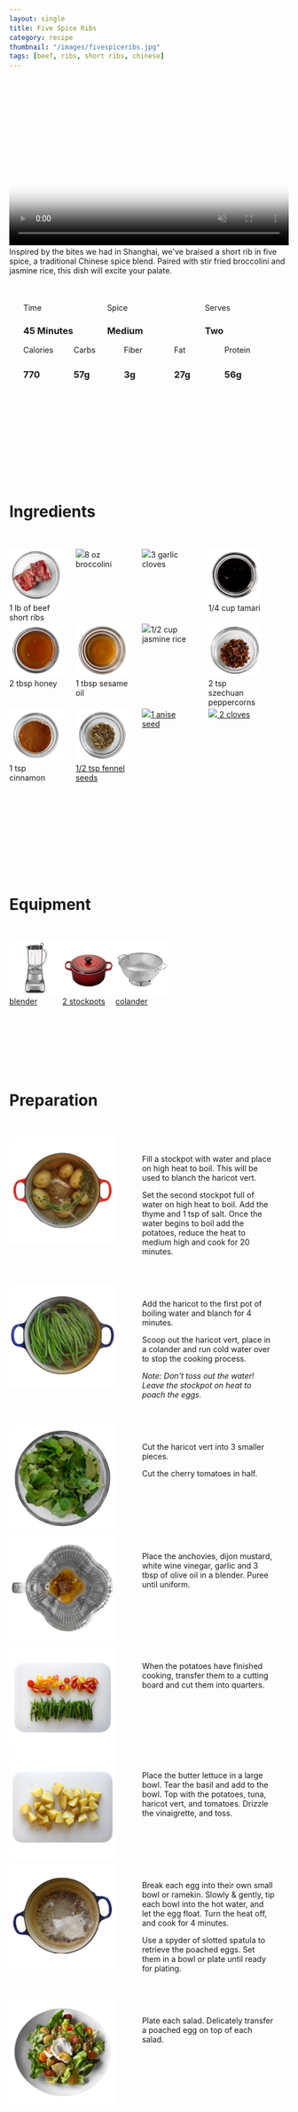 ```yaml
---
layout: single
title: Five Spice Ribs
category: recipe
thumbnail: "/images/fivespiceribs.jpg"
tags: [beef, ribs, short ribs, chinese]
---
```

<div id="spacer"></div>

<div id="backgroundvideo">
  <video width="100%" autoplay loop muted class="banner__video" poster="/images/fivespiceribs.jpg">
  <source src="/images/fivespiceribs.mp4" type="video/mp4"></video>
</div>

<div id="recipedescription">
Inspired by the bites we had in Shanghai, we've braised a short rib in five spice, a traditional Chinese spice blend. Paired with stir fried broccolini and jasmine rice, this dish will excite your palate.</div>

<div id="spacer"></div>

<div id= "recipedetails">
<div id= "time"> Time </div>
<div id= "spice"> Spice </div>
<div id= "serves"> Serves </div>
</div>

<div id= "recipedetails">
<div id= "time"><h3> 45 Minutes</h3> </div>
<div id= "spice"><h3> Medium </h3> </div>
<div id= "serves"><h3> Two </h3> </div>
</div>

<div id="spacer"></div>

<div id= "nutrition">
<div id="calories"> Calories </div>
<div id="carbs"> Carbs </div>
<div id="fiber"> Fiber </div>
<div id="fat"> Fat </div>
<div id="protein"> Protein </div>
</div>

<div id= "nutrition">
<div id="calories"><h3> 770 </h3> </div>
<div id="carbs"><h3> 57g</h3> </div>
<div id="fiber"><h3> 3g</h3> </div>
<div id="fat"><h3> 27g</h3> </div>
<div id="protein"><h3> 56g</h3> </div>
</div>

<div id= "ingredienthdr">
<h1>Ingredients</h1>
</div>

<div id="ingredients">
<div id="ingredientone"><img src="/images/shortribs.jpeg"/> 1 lb of beef short ribs </div>
<div id="ingredienttwo"><img src="/images/broccolini.jpeg"/>8 oz broccolini</div>
<div id="ingredienttwo"><img src="/images/3garlic.jpeg"/>3 garlic cloves</div>
<div id="ingredientfour"><img src="/images/tamari.jpeg"/>1/4 cup tamari</div>
</div>

<div id="ingredients">
<div id="ingredientone"><img src="/images/honey.jpeg"/>2 tbsp honey</div>
<div id="ingredienttwo"><img src="/images/sesameoil.jpeg"/>1 tbsp sesame oil</div>
<div id="ingredientthree"><img src="/images/jasminerice.jpeg"/>1/2 cup jasmine rice</div>
<div id="ingredientfour"><img src="/images/szechuanpeppercorn.jpeg"/>2 tsp szechuan peppercorns</div>
</div>

<div id="ingredients">
<div id="ingredientone"><img src="/images/groundcinnamon.jpeg"/>1 tsp cinnamon</div>
<div id="ingredienttwo"><a href=""><img src="/images/fennelseed.jpeg"/>1/2 tsp fennel seeds</a></div>
<div id="ingredientthree"><a href=""><img src="/images/anise.jpeg"/>1 anise seed</a></div>
<div id="ingredientfour"><a href=""><img src="/images/2cloves.jpeg"/> 2 cloves</a></div>
</div>

<div id= "equipmenthdr">
<h1>Equipment</h1>
</div>

<div id="equipment">
<div id="equipmentone"><a href=""><img src="/images/blender.jpeg"/>blender </a></div>
<div id="equipmentone"><a href=""><img src="/images/stockpot.jpeg"/>2 stockpots </a></div>
<div id="equipmentone"><a href=""><img src="/images/colander.jpeg"/>colander </a></div>
</div>

<div id="preparation">
<h1>Preparation</h1>
</div>

<div id="instruction">
<div id="image"><img src="/images/saladenicoise1.jpeg"/> </div>
<div id="step">Fill a stockpot with water and place on high heat to boil. This will be used to blanch the haricot vert.
<p>Set the second stockpot full of water on high heat to boil. Add the thyme and 1 tsp of salt. Once the water begins to boil add the potatoes, reduce the heat to medium high and cook for 20 minutes.</p></div>
</div>

<div id="instruction">
<div id="image"><img src="/images/saladenicoise2.jpeg"/> </div>
<div id="step">Add the haricot to the first pot of boiling water and blanch for 4 minutes.
<p>Scoop out the haricot vert, place in a colander and run cold water over to stop the cooking process. </p>
<p><i>Note: Don't toss out the water! Leave the stockpot on heat to poach the eggs.</i></p></div>
</div>

<div id="instruction">
<div id="image"><img src="/images/saladenicoise3.jpeg"/> </div>
<div id="step">Cut the haricot vert into 3 smaller pieces. 
<p>Cut the cherry tomatoes in half.</p></div>
</div>

<div id="instruction">
<div id="image"><img src="/images/saladenicoise4.jpeg"/> </div>
<div id="step">Place the anchovies, dijon mustard, white wine vinegar, garlic and 3 tbsp of olive oil in a blender. Puree until uniform. </div>
</div>

<div id="instruction">
<div id="image"><img src="/images/saladenicoise5.jpeg"/> </div>
<div id="step">When the potatoes have finished cooking, transfer them to a cutting board and cut them into quarters.</div>
</div>

<div id="instruction">
<div id="image"><img src="/images/saladenicoise6.jpeg"/> </div>
<div id="step">Place the butter lettuce in a large bowl. Tear the basil and add to the bowl. Top with the potatoes, tuna, haricot vert, and tomatoes. Drizzle the vinaigrette, and toss.</div>
</div>

<div id="instruction">
<div id="image"><img src="/images/saladenicoise7.jpeg"/> </div>
<div id="step">Break each egg into their own small bowl or ramekin. Slowly & gently, tip each bowl into the hot water, and let the egg float. Turn the heat off, and cook for 4 minutes.
<p>Use a spyder of slotted spatula to retrieve the poached eggs. Set them in a bowl or plate until ready for plating.</p></div>
</div>

<div id="instruction">
<div id="image"><img src="/images/saladenicoise8.jpeg"/> </div>
<div id="step">Plate each salad. Delicately transfer a poached egg on top of each salad.</div>
</div>

<style>
#backgroundvideo {
  width: 100%;
}
  
#banner__video {
    }

#overlay {
 }

#recipedetails { width: 100%; display:inline-block; float: left;}
#time { width: 30%; float: left; margin-left: 5%}
#spice { width: 30%; float: left;}
#serves { width 30%; float: left; margin-left: 5%;}
.clear {clear:both;}

#spacer {padding-top:50px;}

#nutrition { width: 100%; display:inline-block;}
#calories { width: 18%; float: left; margin-left: 5%;}
#carbs { width: 18%; float: left; margin-left: 0%;}
#fiber { width: 18%; float: left; margin-left: 0%;}
#fat { width: 18%; float: left; margin-left: 0%;}
#protein { width: 18%; float: left; margin-right:5%;}
.clear {clear:both;}

#ingredienthdr { margin-top:200px; margin-bottom: 50px; font-family: $serif;}

#ingredients { width: 95%; display:inline-block;}
#ingredientone { width: 20%; float:left;}
#ingredienttwo { width: 20%; float:left; margin-left: 5%;}
#ingredientthree { width:20%; float:left; margin-left: 5%;}
#ingredientfour { width:20%; float:left; margin-left: 5%;}
.clear {clear:both;}

#equipmenthdr { margin-top:200px; margin-bottom:50px; font-family: $serif;}

#equipment { width: 95%; display:inline-block;}
#equipmentone { width: 20%; float:left;}
#equipmenttwo { width: 20%; float:left; margin-left: 5%;}
#equipmentthree { width:20%; float:left; margin-left: 5%;}
#equipmentfour { width:20%; float:left; margin-left: 5%;}
.clear {clear:both;}

#preparation { margin-top: 150px; margin-bottom: 50px; font-family: $serif;}

#instruction { width:95%; display:inline-block;}
#image { width: 40%; float:left;}
#step { width: 50%; float:right; margin-top: 30px; margin-bottom: 30px;}
.clear {clear:both;}
</style>
